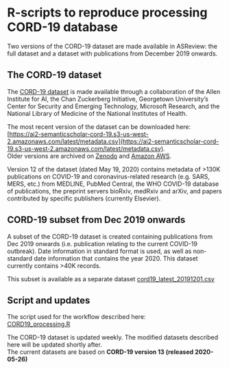 # R-scripts to reproduce processing CORD-19 database

Two versions of the CORD-19 dataset are made available in ASReview: the full dataset and a dataset with publications from December 2019 onwards.

## The CORD-19 dataset

The [CORD-19 dataset](https://pages.semanticscholar.org/coronavirus-research) is made available through a collaboration of the Allen Institute for AI, the Chan Zuckerberg Initiative, Georgetown University’s Center for Security and Emerging Technology, Microsoft Research, and the National Library of Medicine of the National Institutes of Health. 

The most recent version of the dataset can be downloaded here:  
[https://ai2-semanticscholar-cord-19.s3-us-west-2.amazonaws.com/latest/metadata.csv](https://ai2-semanticscholar-cord-19.s3-us-west-2.amazonaws.com/latest/metadata.csv).  
Older versions are archived on [Zenodo](https://doi.org/10.5281/zenodo.3715505) and
[Amazon AWS](https://ai2-semanticscholar-cord-19.s3-us-west-2.amazonaws.com/historical_releases.html).

Version 12 of the dataset (dated May 19, 2020) contains metadata of >130K publications on COVID-19 and coronavirus-related research (e.g. SARS, MERS, etc.) from MEDLINE, PubMed Central, the WHO COVID-19 database of publications,  the preprint servers bioRxiv, medRxiv and arXiv, and papers contributed by specific publishers (currently Elsevier).


## CORD-19 subset from Dec 2019 onwards
A subset of the CORD-19 dataset is created containing publications from Dec 2019 onwards (i.e. publication relating to the current COVID-19 outbreak). Date information in standard format is used, as well as non-standard date information that contains the year 2020. This dataset currently contains >40K records.

This subset is available as a separate dataset [cord19_latest_20191201.csv](../datasets/cord19-2020/cord19_latest_20191201.csv)

## Script and updates

The script used for the workflow described here:  
[CORD19_processing.R](CORD19_processing.R)

The CORD-19 dataset is updated weekly. The modified datasets described here will be updated shortly after.  
The current datasets are based on **CORD-19 version 13 (released 2020-05-26)**